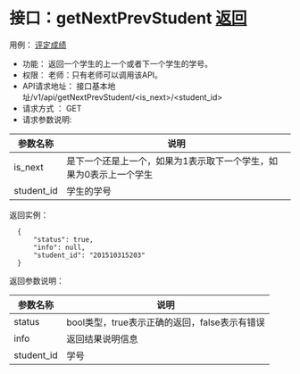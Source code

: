 # 接口：getNextPrevStudent [返回](https://github.com/caiweicai/is_analysis/blob/master/test6/README.md)

用例： [评定成绩](https://github.com/caiwei/is_analysis/blob/master/test6/用例/评定成绩.md)

- 功能： 返回一个学生的上一个或者下一个学生的学号。
- 权限：
  老师：只有老师可以调用该API。
- API请求地址： 接口基本地址/v1/api/getNextPrevStudent/<is_next>/<student_id>
- 请求方式 ： GET
- 请求参数说明:

| 参数名称   | 说明                                                         |
| ---------- | ------------------------------------------------------------ |
| is_next    | 是下一个还是上一个，如果为1表示取下一个学生，如果为0表示上一个学生 |
| student_id | 学生的学号                                                   |

返回实例：

```
  {         
      "status": true,
      "info": null,    
      "student_id": "201510315203"
  }
```

返回参数说明：

| 参数名称   | 说明                                          |
| ---------- | --------------------------------------------- |
| status     | bool类型，true表示正确的返回，false表示有错误 |
| info       | 返回结果说明信息                              |
| student_id | 学号                                          |

